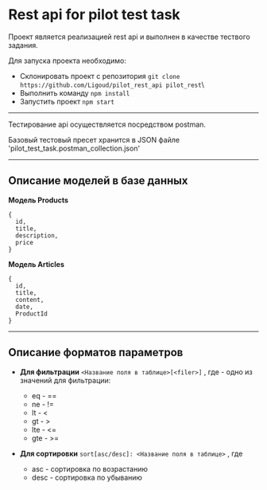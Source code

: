 # Rest api for pilot test task

Проект является реализацией rest api и выполнен в качестве тествого задания.

Для запуска проекта необходимо:
- Склонировать проект с репозитория `git clone https://github.com/Ligoud/pilot_rest_api pilot_rest`\
- Выполнить команду `npm install`
- Запустить проект `npm start`

---
Тестирование api осуществляется посредством postman. 

Базовый тестовый пресет хранится в JSON файле 'pilot_test_task.postman_collection.json'

---
## **Описание моделей в базе данных**
**Модель Products**
```
{
  id,
  title,
  description,
  price
}
```
**Модель Articles**
```
{
  id,
  title,
  content,
  date,
  ProductId
}
```
---
## **Описание форматов параметров**

- **Для фильтрации**
`<Название поля в таблице>[<filer>]`
, где <filter> - одно из значений для фильтрации:
  - eq - ==
  - ne - !=
  - lt - <
  - gt - >
  - lte - <=
  - gte - >=
  
- **Для сортировки**
  `sort[asc/desc]: <Название поля в таблице>`
  , где 
  - asc - сортировка по возрастанию
  - desc - сортировка по убыванию
 
